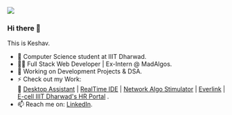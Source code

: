 ![](https://komarev.com/ghpvc/?username=keshavjha018&color=brightgreen)

### Hi there 👋

This is Keshav.

- 🏢 Computer Science student at IIIT Dharwad.
- 👨‍💻 Full Stack Web Developer | Ex-Intern @ MadAlgos.
- 🔭 Working on Development Projects & DSA.
- ⚡ Check out my Work: </br>
  🔗 [Desktop Assistant](https://github.com/keshavjha018/Desktop_Assistant) | [RealTime IDE](https://github.com/keshavjha018/RealTime-IDE) | [Network Algo Stimulator](https://github.com/keshavjha018/NetworkAlgoStimulator) | [Everlink](https://github.com/keshavjha018/everlink) | [E-cell IIIT Dharwad's HR Portal](https://github.com/keshavjha018/Ecell-HR-Portal) .
- 📫 Reach me on: [LinkedIn](https://www.linkedin.com/in/keshavjha018/).

<!--
<br>
<div align="center">
  
![Keshav's GitHub stats](https://github-readme-stats.vercel.app/api?username=keshavjha018&theme=algolia)
![Top Langs](https://github-readme-stats.vercel.app/api/top-langs/?username=keshavjha018&theme=algolia&count_private=true)
  
</div>
-->
